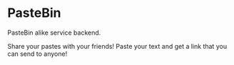 # PasteBin
PasteBin alike service backend.

Share your pastes with your friends! Paste your text and get a link that you can send to anyone!
